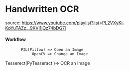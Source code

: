 # Handwritten OCR


source: https://www.youtube.com/playlist?list=PL2VXyKi-KpYuTAZz__9KVl1jQz74bDG7i
#### Workflow
           PIL(Pillow) => Open an Image
                OpenCV => Change an Image
Tesserect(PyTesseract )=> OCR an Image


